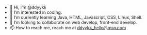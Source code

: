 - 👋 Hi, I’m @ddyykk
- 👀 I’m interested in coding.
- 🌱 I’m currently learning Java, HTML, Javascript, CSS, Linux, Shell.
- 💞️ I’m looking to collaborate on web develop, front-end develop.
- 📫 How to reach me, reach me at ddyykk_hello@msn.com

<!---
ddyykk/ddyykk is a ✨ special ✨ repository because its `README.md` (this file) appears on your GitHub profile.
You can click the Preview link to take a look at your changes.
--->
